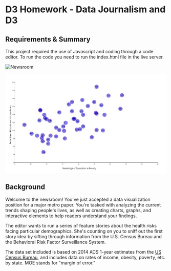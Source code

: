 # D3 Homework - Data Journalism and D3

## Requirements & Summary

This project required the use of Javascript and coding through a code editor. To run the code you need to run the index.html file in the live server.

![Newsroom](https://media.giphy.com/media/v2xIous7mnEYg/giphy.gif)


![Graph](Images/Graph.jpg)



## Background

Welcome to the newsroom! You've just accepted a data visualization position for a major metro paper. You're tasked with analyzing the current trends shaping people's lives, as well as creating charts, graphs, and interactive elements to help readers understand your findings.

The editor wants to run a series of feature stories about the health risks facing particular demographics. She's counting on you to sniff out the first story idea by sifting through information from the U.S. Census Bureau and the Behavioral Risk Factor Surveillance System.

The data set included is based on 2014 ACS 1-year estimates from the [US Census Bureau](https://data.census.gov/cedsci/), and includes data on rates of income, obesity, poverty, etc. by state. MOE stands for "margin of error."

